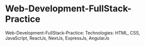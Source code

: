 # Web-Development-FullStack-Practice
Web-Development-FullStack-Practice: Technologies: HTML, CSS, JavaScript, ReactJs, NextJs, ExpressJs, AngularJs
